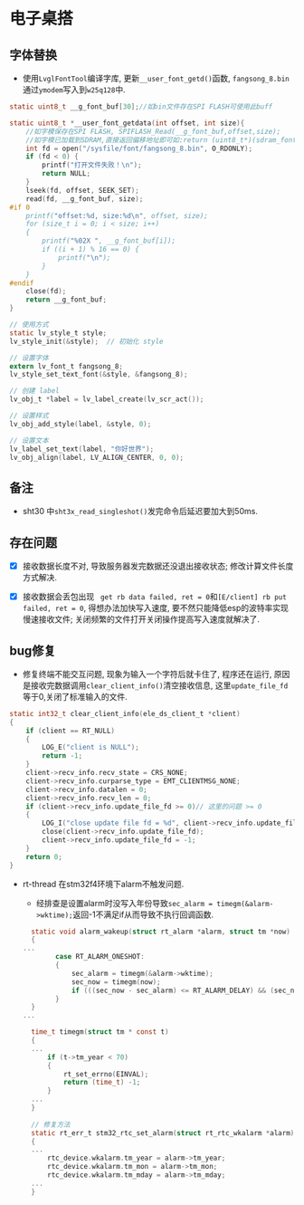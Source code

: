 <!--
 * @Author: TOTHTOT 37585883+TOTHTOT@users.noreply.github.com
 * @Date: 2025-02-15 12:25:00
 * @LastEditors: TOTHTOT 37585883+TOTHTOT@users.noreply.github.com
 * @LastEditTime: 2025-05-22 19:19:00
 * @FilePath: \ele_ds\README.md
 * @Description: 这是默认设置,请设置`customMade`, 打开koroFileHeader查看配置 进行设置: https://github.com/OBKoro1/koro1FileHeader/wiki/%E9%85%8D%E7%BD%AE
-->

# 电子桌搭

## 字体替换

- 使用`LvglFontTool`编译字库, 更新`__user_font_getd()`函数, `fangsong_8.bin`通过`ymodem`写入到`w25q128`中.

```c
static uint8_t __g_font_buf[30];//如bin文件存在SPI FLASH可使用此buff

static uint8_t *__user_font_getdata(int offset, int size){
    //如字模保存在SPI FLASH, SPIFLASH_Read(__g_font_buf,offset,size);
    //如字模已加载到SDRAM,直接返回偏移地址即可如:return (uint8_t*)(sdram_fontddr+offset);
    int fd = open("/sysfile/font/fangsong_8.bin", O_RDONLY);
    if (fd < 0) {
        printf("打开文件失败！\n");
        return NULL;
    }
    lseek(fd, offset, SEEK_SET);
    read(fd, __g_font_buf, size);
#if 0
    printf("offset:%d, size:%d\n", offset, size);
    for (size_t i = 0; i < size; i++)
    {
        printf("%02X ", __g_font_buf[i]);
        if ((i + 1) % 16 == 0) {
            printf("\n");
        }
    }
#endif
    close(fd);
    return __g_font_buf;
}

// 使用方式
static lv_style_t style;
lv_style_init(&style);  // 初始化 style

// 设置字体
extern lv_font_t fangsong_8;
lv_style_set_text_font(&style, &fangsong_8);

// 创建 label
lv_obj_t *label = lv_label_create(lv_scr_act());

// 设置样式
lv_obj_add_style(label, &style, 0);

// 设置文本
lv_label_set_text(label, "你好世界");
lv_obj_align(label, LV_ALIGN_CENTER, 0, 0);
```

## 备注

- sht30 中`sht3x_read_singleshot()`发完命令后延迟要加大到50ms.

## 存在问题

- [x] 接收数据长度不对, 导致服务器发完数据还没退出接收状态; 修改计算文件长度方式解决.

- [x] 接收数据会丢包出现 ` get rb data failed, ret = 0`和`[E/client] rb put failed, ret = 0`, 得想办法加快写入速度, 要不然只能降低esp的波特率实现慢速接收文件; 关闭频繁的文件打开关闭操作提高写入速度就解决了.

## bug修复

- 修复终端不能交互问题, 现象为输入一个字符后就卡住了, 程序还在运行, 原因是接收完数据调用`clear_client_info()`清空接收信息, 这里`update_file_fd`等于0,关闭了标准输入的文件.

```c
static int32_t clear_client_info(ele_ds_client_t *client)
{
    if (client == RT_NULL)
    {
        LOG_E("client is NULL");
        return -1;
    }
    client->recv_info.recv_state = CRS_NONE;
    client->recv_info.curparse_type = EMT_CLIENTMSG_NONE;
    client->recv_info.datalen = 0;
    client->recv_info.recv_len = 0;
    if (client->recv_info.update_file_fd >= 0)// 这里的问题 >= 0
    {
        LOG_I("close update file fd = %d", client->recv_info.update_file_fd);
        close(client->recv_info.update_file_fd);
        client->recv_info.update_file_fd = -1;
    }
    return 0;
}
```

- rt-thread 在stm32f4环境下alarm不触发问题.
  
  - 经排查是设置alarm时没写入年份导致`sec_alarm = timegm(&alarm->wktime);`返回-1不满足if从而导致不执行回调函数.
  
  ```c
    static void alarm_wakeup(struct rt_alarm *alarm, struct tm *now)
    {
  ...
          case RT_ALARM_ONESHOT:
          {
              sec_alarm = timegm(&alarm->wktime);
              sec_now = timegm(now);
              if (((sec_now - sec_alarm) <= RT_ALARM_DELAY) && (sec_now >= sec_alarm))
          }
    }
  ...
  
    time_t timegm(struct tm * const t)
    {
    ...
        if (t->tm_year < 70)
        {
            rt_set_errno(EINVAL);
            return (time_t) -1;
        }
    ...
    }
    
    // 修复方法
    static rt_err_t stm32_rtc_set_alarm(struct rt_rtc_wkalarm *alarm)
    {
    ...
        rtc_device.wkalarm.tm_year = alarm->tm_year;
        rtc_device.wkalarm.tm_mon = alarm->tm_mon;
        rtc_device.wkalarm.tm_mday = alarm->tm_mday;
    ...
    }
  ```
